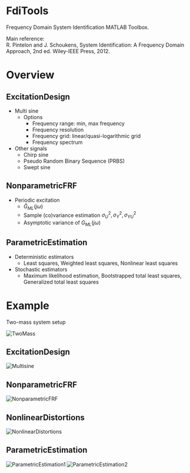 FdiTools
========

Frequency Domain System Identification MATLAB Toolbox.

Main reference:<br>
R. Pintelon and J. Schoukens, System Identification: A Frequency Domain Approach, 2nd ed. Wiley-IEEE Press, 2012.

# Overview
## ExcitationDesign
* Multi sine
    * Options
        * Frequency range: min, max frequency
        * Frequency resolution
        * Frequency grid: linear/quasi-logarithmic grid
        * Frequency spectrum
* Other signals
    * Chirp sine
    * Pseudo Random Binary Sequence (PRBS)
    * Swept sine

## NonparametricFRF
* Periodic excitation
    * $\hat{G}_{ML}(j\omega)$
    * Sample (co)variance estimation $\sigma_U^2, \sigma_Y^2, \sigma_{YU}^2$
    * Asymptotic variance of $G_{ML}(j\omega)$

## ParametricEstimation
* Deterministic estimators
    * Least squares, Weighted least squares, Nonlinear least squares
* Stochastic estimators
    * Maximum likelihood estimation, Bootstrapped total least squares, Generalized total least squares

# Example
Two-mass system setup

![TwoMass](https://github.com/HoriFujimotoLab/FdiTools/blob/master/Examples/plot/twomass.jpg?raw=true)


## ExcitationDesign
![Multisine](https://github.com/HoriFujimotoLab/FdiTools/blob/master/Examples/plot/1_Multisine.png?raw=true)

## NonparametricFRF
![NonparametricFRF](https://github.com/HoriFujimotoLab/FdiTools/blob/master/Examples/plot/2_FRFest.png?raw=true)

## NonlinearDistortions
![NonlinearDistortions](https://github.com/HoriFujimotoLab/FdiTools/blob/master/Examples/plot/3_NL.png?raw=true)

## ParametricEstimation
![ParametricEstimation1](https://github.com/HoriFujimotoLab/FdiTools/blob/master/Examples/plot/4_deterministic.png?raw=true)
![ParametricEstimation2](https://github.com/HoriFujimotoLab/FdiTools/blob/master/Examples/plot/4_stochastic.png?raw=true)


